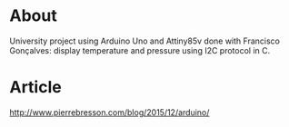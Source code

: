 # About
University project using Arduino Uno and Attiny85v done with Francisco Gonçalves: display temperature and pressure using I2C protocol in C.

# Article
http://www.pierrebresson.com/blog/2015/12/arduino/